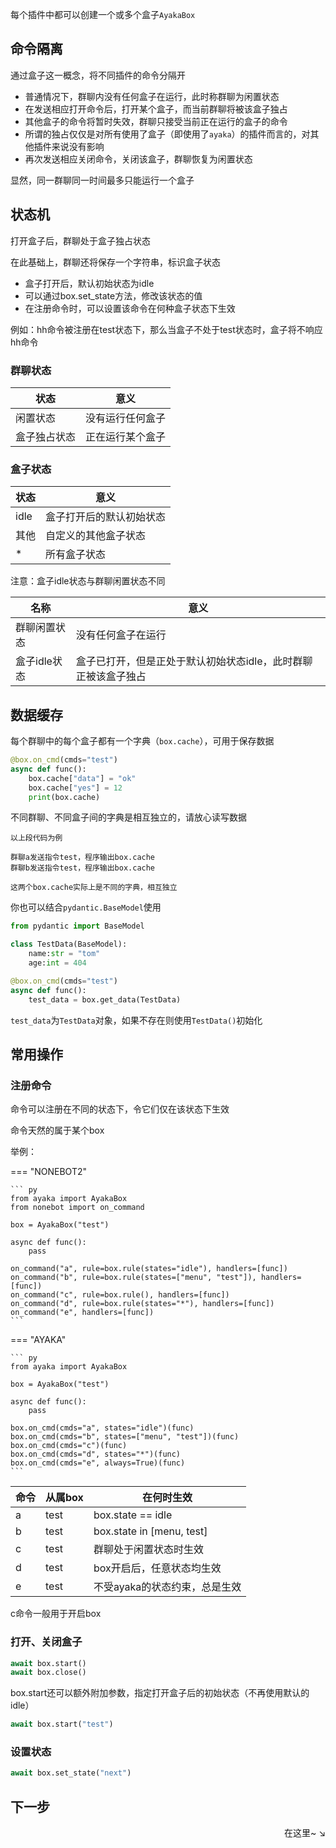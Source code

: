 每个插件中都可以创建一个或多个盒子`AyakaBox`

## 命令隔离

通过盒子这一概念，将不同插件的命令分隔开

- 普通情况下，群聊内没有任何盒子在运行，此时称群聊为闲置状态
- 在发送相应打开命令后，打开某个盒子，而当前群聊将被该盒子独占
- 其他盒子的命令将暂时失效，群聊只接受当前正在运行的盒子的命令
- 所谓的独占仅仅是对所有使用了盒子（即使用了`ayaka`）的插件而言的，对其他插件来说没有影响
- 再次发送相应关闭命令，关闭该盒子，群聊恢复为闲置状态

显然，同一群聊同一时间最多只能运行一个盒子

## 状态机

打开盒子后，群聊处于盒子独占状态

在此基础上，群聊还将保存一个字符串，标识盒子状态

- 盒子打开后，默认初始状态为idle
- 可以通过box.set_state方法，修改该状态的值
- 在注册命令时，可以设置该命令在何种盒子状态下生效

例如：hh命令被注册在test状态下，那么当盒子不处于test状态时，盒子将不响应hh命令

### 群聊状态

| 状态         | 意义             |
| ------------ | ---------------- |
| 闲置状态     | 没有运行任何盒子 |
| 盒子独占状态 | 正在运行某个盒子 |

### 盒子状态

| 状态 | 意义                     |
| ---- | ------------------------ |
| idle | 盒子打开后的默认初始状态 |
| 其他 | 自定义的其他盒子状态     |
| *    | 所有盒子状态             |

注意：盒子idle状态与群聊闲置状态不同

| 名称         | 意义                                                           |
| ------------ | -------------------------------------------------------------- |
| 群聊闲置状态 | 没有任何盒子在运行                                             |
| 盒子idle状态 | 盒子已打开，但是正处于默认初始状态idle，此时群聊正被该盒子独占 |

## 数据缓存

每个群聊中的每个盒子都有一个字典（`box.cache`），可用于保存数据

```py
@box.on_cmd(cmds="test")
async def func():
    box.cache["data"] = "ok"
    box.cache["yes"] = 12
    print(box.cache)
```

不同群聊、不同盒子间的字典是相互独立的，请放心读写数据

```
以上段代码为例

群聊a发送指令test，程序输出box.cache
群聊b发送指令test，程序输出box.cache

这两个box.cache实际上是不同的字典，相互独立
```

你也可以结合`pydantic.BaseModel`使用

```py
from pydantic import BaseModel

class TestData(BaseModel):
    name:str = "tom"
    age:int = 404

@box.on_cmd(cmds="test")
async def func():
    test_data = box.get_data(TestData)
```

`test_data`为`TestData`对象，如果不存在则使用`TestData()`初始化

## 常用操作

### 注册命令

命令可以注册在不同的状态下，令它们仅在该状态下生效

命令天然的属于某个box

举例：

=== "NONEBOT2"

    ``` py
    from ayaka import AyakaBox
    from nonebot import on_command

    box = AyakaBox("test")

    async def func():
        pass

    on_command("a", rule=box.rule(states="idle"), handlers=[func])
    on_command("b", rule=box.rule(states=["menu", "test"]), handlers=[func])
    on_command("c", rule=box.rule(), handlers=[func])
    on_command("d", rule=box.rule(states="*"), handlers=[func])
    on_command("e", handlers=[func])
    ```

=== "AYAKA"

    ``` py
    from ayaka import AyakaBox

    box = AyakaBox("test")

    async def func():
        pass

    box.on_cmd(cmds="a", states="idle")(func)
    box.on_cmd(cmds="b", states=["menu", "test"])(func)
    box.on_cmd(cmds="c")(func)
    box.on_cmd(cmds="d", states="*")(func)
    box.on_cmd(cmds="e", always=True)(func)
    ```

| 命令 | 从属box | 在何时生效                    |
| ---- | ------- | ----------------------------- |
| a    | test    | box.state == idle             |
| b    | test    | box.state in [menu, test]     |
| c    | test    | 群聊处于闲置状态时生效        |
| d    | test    | box开启后，任意状态均生效     |
| e    | test    | 不受ayaka的状态约束，总是生效 |

c命令一般用于开启box

### 打开、关闭盒子

```py
await box.start()
await box.close()
```

box.start还可以额外附加参数，指定打开盒子后的初始状态（不再使用默认的idle）

```py
await box.start("test")
```

### 设置状态

```py
await box.set_state("next")
```

## 下一步

<div align="right">
    在这里~ ↘
</div>

